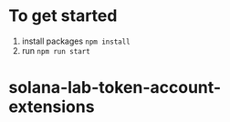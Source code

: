 # To get started

1. install packages `npm install`
2. run `npm run start`
# solana-lab-token-account-extensions
